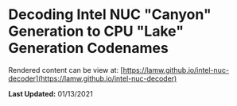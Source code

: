 # Decoding Intel NUC "Canyon" Generation to CPU "Lake" Generation Codenames

Rendered content can be view at: [https://lamw.github.io/intel-nuc-decoder](https://lamw.github.io/intel-nuc-decoder)

**Last Updated:** 01/13/2021